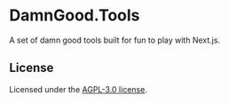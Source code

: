 # DamnGood.Tools

A set of damn good tools built for fun to play with Next.js.

## License

Licensed under the [AGPL-3.0 license](https://github.com/krasun/damngood.tools/blob/main/LICENSE.md).